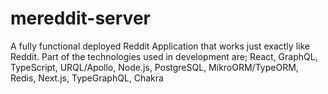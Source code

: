 # mereddit-server
A fully functional deployed Reddit Application that works just exactly like Reddit. Part of the technologies used in development are; React, GraphQL, TypeScript, URQL/Apollo, Node.js, PostgreSQL, MikroORM/TypeORM, Redis, Next.js, TypeGraphQL, Chakra
